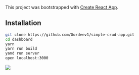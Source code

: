This project was bootstrapped with [Create React App](https://github.com/facebookincubator/create-react-app).

## Installation
```bash
git clone https://github.com/Gordeev1/simple-crud-app.git
cd dashboard
yarn
yarn run build
yand run server
open localhost:3000
```

![](http://imgur.com/A9PgPXU.png)
